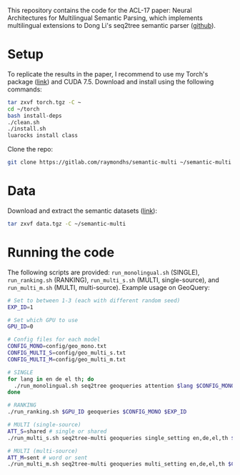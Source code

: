 This repository contains the code for the ACL-17 paper: Neural Architectures for Multilingual Semantic Parsing, which implements multilingual extensions to Dong Li's seq2tree semantic parser ([github](https://github.com/donglixp/lang2logic)).

# Setup
To replicate the results in the paper, I recommend to use my Torch's package ([link](https://drive.google.com/file/d/0B6hvU8RdMvlWMnBkclN4dVFRUk0/view?usp=sharing)) and CUDA 7.5. Download and install using the following commands:
```bash
tar zxvf torch.tgz -C ~
cd ~/torch
bash install-deps
./clean.sh
./install.sh
luarocks install class
```

Clone the repo:
```bash
git clone https://gitlab.com/raymondhs/semantic-multi ~/semantic-multi
```

# Data
Download and extract the semantic datasets ([link](https://drive.google.com/file/d/0B6hvU8RdMvlWQ3ZaV3RYYXVpaTQ/view?usp=sharing)):
```bash
tar zxvf data.tgz -C ~/semantic-multi
```

# Running the code
The following scripts are provided: `run_monolingual.sh` (SINGLE), `run_ranking.sh` (RANKING), `run_multi_s.sh` (MULTI, single-source), and `run_multi_m.sh` (MULTI, multi-source). Example usage on GeoQuery:
```bash
# Set to between 1-3 (each with different random seed)
EXP_ID=1 

# Set which GPU to use
GPU_ID=0 

# Config files for each model
CONFIG_MONO=config/geo_mono.txt
CONFIG_MULTI_S=config/geo_multi_s.txt
CONFIG_MULTI_M=config/geo_multi_m.txt

# SINGLE
for lang in en de el th; do
  ./run_monolingual.sh seq2tree geoqueries attention $lang $CONFIG_MONO $EXP_ID $GPU_ID
done

# RANKING
./run_ranking.sh $GPU_ID geoqueries $CONFIG_MONO $EXP_ID

# MULTI (single-source)
ATT_S=shared # single or shared
./run_multi_s.sh seq2tree-multi geoqueries single_setting en,de,el,th $CONFIG_MULTI_S $ATT_S $EXP_ID $GPU_ID

# MULTI (multi-source)
ATT_M=sent # word or sent
./run_multi_m.sh seq2tree-multi geoqueries multi_setting en,de,el,th $CONFIG_MULTI_M $ATT_M $EXP_ID $GPU_ID
```
